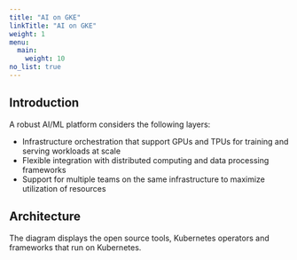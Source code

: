 ```yaml
---
title: "AI on GKE"
linkTitle: "AI on GKE"
weight: 1
menu:
  main:
    weight: 10
no_list: true
---
```


## Introduction

A robust AI/ML platform considers the following layers:

* Infrastructure orchestration that support GPUs and TPUs for training and serving workloads at scale
* Flexible integration with distributed computing and data processing frameworks
* Support for multiple teams on the same infrastructure to maximize utilization of resources

## Architecture

The diagram displays the open source tools, Kubernetes operators and frameworks that run on Kubernetes.

